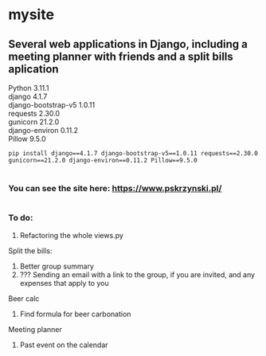 # mysite
## Several web applications in Django, including a meeting planner with friends and a split bills aplication
 
Python 3.11.1  
django 4.1.7  
django-bootstrap-v5 1.0.11  
requests 2.30.0  
gunicorn 21.2.0  
django-environ 0.11.2  
Pillow 9.5.0  
```
pip install django==4.1.7 django-bootstrap-v5==1.0.11 requests==2.30.0 gunicorn==21.2.0 django-environ==0.11.2 Pillow==9.5.0 
```
#
### You can see the site here: https://www.pskrzynski.pl/

#
### To do:  
1. Refactoring the whole views.py

Split the bills:
1. Better group summary
1. ??? Sending an email with a link to the group, if you are invited, and any expenses that apply to you

Beer calc
1. Find formula for beer carbonation

Meeting planner
1. Past event on the calendar